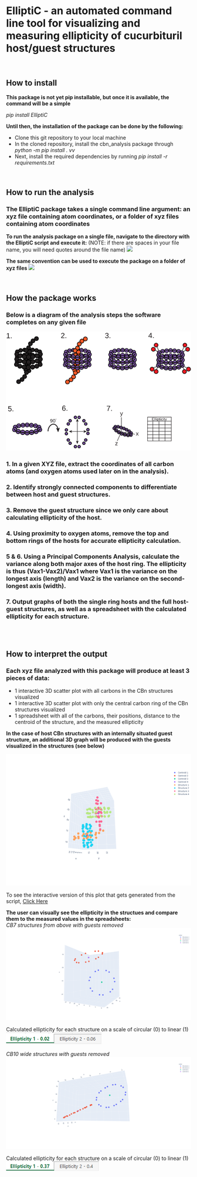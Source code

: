 # ElliptiC - an automated command line tool for visualizing and measuring ellipticity of cucurbituril host/guest structures

<br />


## How to install
**This package is not yet pip installable, but once it is available, the command will be a simple**

_pip install ElliptiC_

**Until then, the installation of the package can be done by the following:**
* Clone this git repository to your local machine
* In the cloned repository, install the cbn_analysis package through _python -m pip install . vv_ 
* Next, install the required dependencies by running _pip install -r requirements.txt_

<br />

## How to run the analysis
### The ElliptiC package takes a single command line argument: an xyz file containing atom coordinates, or a folder of xyz files containing atom coordinates

**To run the analysis package on a single file, navigate to the directory with the ElliptiC script and execute it:**
(NOTE: if there are spaces in your file name, you will need quotes around the file name)
![](https://github.com/tensorbored/kds/raw/master/docs/_static/readme_lift.png)


**The same convention can be used to execute the package on a folder of xyz files**
![](https://raw.githubusercontent.com/mshavlik/ElliptiC/862682bad75f3521ff466b526dcaef7738487db8/images/folder_test.png?token=GHSAT0AAAAAACEFKZS2QDGUHV7PEO7TBJTYZFIQXHQ)

<br />

## How the package works
### Below is a diagram of the analysis steps the software completes on any given file
![](https://raw.githubusercontent.com/harmslab/ElliptiC/4c68867b573e185b3b5dbf53601352d34d4580f1/images/pipeline_image.svg?token=GHSAT0AAAAAACEFKZS2ML7WH5EZDFOIUJR4ZFIQYJQ)

### 1. In a given XYZ file, extract the coordinates of all carbon atoms (and oxygen atoms used later on in the analysis).
### 2. Identify strongly connected components to differentiate between host and guest structures.
### 3. Remove the guest structure since we only care about calculating ellipticity of the host.
### 4. Using proximity to oxygen atoms, remove the top and bottom rings of the hosts for accurate ellipticity calculation.
### 5 & 6. Using a Principal Components Analysis, calculate the variance along both major axes of the host ring. The ellipticity is thus (Vax1-Vax2)/Vax1 where Vax1 is the variance on the longest axis (length) and Vax2 is the variance on the second-longest axis (width). 
### 7. Output graphs of both the single ring hosts and the full host-guest structures, as well as a spreadsheet with the calculated ellipticity for each structure.

<br />
<br />

## How to interpret the output

### Each xyz file analyzed with this package will produce at least 3 pieces of data: 
* 1 interactive 3D scatter plot with all carbons in the CBn structures visualized 
* 1 interactive 3D scatter plot with only the central carbon ring of the CBn structures visualized
* 1 spreadsheet with all of the carbons, their positions, distance to the centroid of the structure, and the measured ellipticity

**In the case of host CBn structures with an internally situated guest structure, an additional 3D graph will be produced with the guests visualized in the structures (see below)**

![](https://raw.githubusercontent.com/harmslab/ElliptiC/4c68867b573e185b3b5dbf53601352d34d4580f1/images/testing_cbn_interactive.png?token=GHSAT0AAAAAACEFKZS37M4B4NDDM6EVOAVSZFIQYTQ)

To see the interactive version of this plot that gets generated from the script, [Click Here](https://plotly.com/~Mshavlik/63/)

**The user can visually see the ellipticity in the structues and compare them to the measured values in the spreadsheets:**                 
_CB7 structures from above with guests removed_
![](https://raw.githubusercontent.com/harmslab/ElliptiC/4c68867b573e185b3b5dbf53601352d34d4580f1/images/CB7_circular.png?token=GHSAT0AAAAAACEFKZS36BNU4REKZRP5LHSWZFIQY3Q)

Calculated ellipticity for each structure on a scale of circular (0) to linear (1)  
![](https://raw.githubusercontent.com/harmslab/ElliptiC/4c68867b573e185b3b5dbf53601352d34d4580f1/images/circular_ellipticity.png?token=GHSAT0AAAAAACEFKZS3GCNVG7FRSYCCECIEZFIQZCA)


_CB10 wide structures with guests removed_
![](https://raw.githubusercontent.com/harmslab/ElliptiC/4c68867b573e185b3b5dbf53601352d34d4580f1/images/ellipsoid_example.png?token=GHSAT0AAAAAACEFKZS3LKCINOU2ZIQHSQE4ZFIQZKQ)

Calculated ellipticity for each structure on a scale of circular (0) to linear (1)  
![](https://raw.githubusercontent.com/harmslab/ElliptiC/4c68867b573e185b3b5dbf53601352d34d4580f1/images/ellipse_ellipticity.png?token=GHSAT0AAAAAACEFKZS2K7TV7B62MKVP35AGZFIQZRA)


